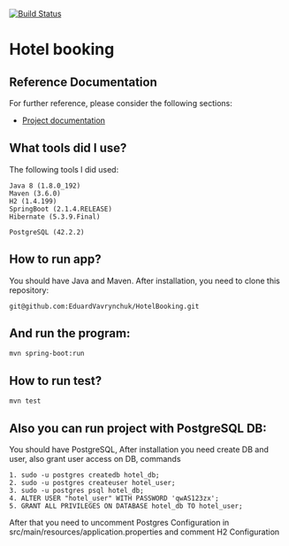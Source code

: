 [![Build Status](https://travis-ci.com/EduardVavrynchuk/HotelBooking.svg?branch=master)](https://travis-ci.com/EduardVavrynchuk/HotelBooking)

# Hotel booking

## Reference Documentation
For further reference, please consider the following sections:

* [Project documentation](https://hotelbooking2.docs.apiary.io/#)

## What tools did I use?

The following tools I did used:

    Java 8 (1.8.0_192)
    Maven (3.6.0)
    H2 (1.4.199)
    SpringBoot (2.1.4.RELEASE)
    Hibernate (5.3.9.Final)
    
    PostgreSQL (42.2.2)

## How to run app?

You should have Java and Maven. After installation, you need to clone this repository:

    git@github.com:EduardVavrynchuk/HotelBooking.git
    
## And run the program:

    mvn spring-boot:run
    
## How to run test?

    mvn test

## Also you can run project with PostgreSQL DB:

You should have PostgreSQL, After installation you need create DB and user, also grant user access on DB, commands

    1. sudo -u postgres createdb hotel_db;
    2. sudo -u postgres createuser hotel_user;
    3. sudo -u postgres psql hotel_db;
    4. ALTER USER "hotel_user" WITH PASSWORD 'qwAS123zx';
    5. GRANT ALL PRIVILEGES ON DATABASE hotel_db TO hotel_user;

After that you need to uncomment Postgres Configuration in src/main/resources/application.properties and comment H2 Configuration